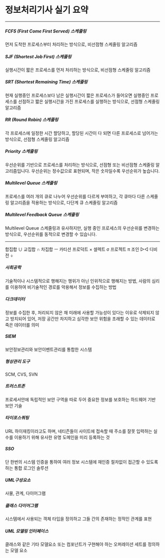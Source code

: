 # 정보처리기사 실기 요약

<hr>

##### FCFS (First Come First Served) 스케줄링
먼저 도착한 프로세스부터 처리하는 방식으로, 비선점형 스케줄링 알고리즘
##### SJF (Shortest Job First) 스케줄링
실행시간이 짧은 프로세스를 먼저 처리하는 방식으로, 비선점형 스케줄링 알고리즘
##### SRT (Shortest Remaining Time) 스케줄링
현재 실행중인 프로세스보다 남은 실행시간이 짧은 프로세스가 들어오면 실행중인 프로세스를 선점하고 짧은 실행시간을 가진 프로세스를 실행하는 방식으로, 선점형 스케줄링 알고리즘
##### RR (Round Robin) 스케줄링
각 프로세스에 일정한 시간 할당하고, 할당된 시간이 다 되면 다른 프로세스로 넘어가는 방식으로, 선점형 스케줄링 알고리즘
##### Priority 스케줄링
우선순위를 기반으로 프로세스를 처리하는 방식으로, 선점형 또는 비선점형 스케줄링 알고리즘입니다. 우선순위는 정수값으로 표현되며, 작은 숫자일수록 우선순위가 높습니다.
##### Multilevel Queue 스케줄링
프로세스를 여러 개의 큐로 나누어 우선순위를 다르게 부여하고, 각 큐마다 다른 스케줄링 알고리즘을 적용하는 방식으로, 다단계 큐 스케줄링 알고리즘
##### Multilevel Feedback Queue 스케줄링
Multilevel Queue 스케줄링과 유사하지만, 실행 중인 프로세스의 우선순위를 변경하는 방식으로, 우선순위를 동적으로 변경할 수 있습니다.

<hr>

합집합 ∪ 교집합 ∩ 차집합 ㅡ 카티션 프로덕트 × 셀렉트 σ 프로젝트 π 조인 ▷◁ 디비전 ÷

##### 사회공학
기술적이나 시스템적으로 행해지는 행위가 아닌 인위적으로 행해지는 방법, 사람의 심리를 이용하여 비기술적인 경로를 악용해서 정보를 수집하는 방법

##### 다크데이터
정보를 수집한 후, 처리되지 않은 채 미래에 사용할 가능성이 있다는 이유로 삭제되지 않고 방치되어 있어, 저장 공간만 차지하고 심각한 보안 위험을 초래할 수 있는 데이터로 죽은 데이터를 의미

##### SIEM
보안정보관리와 보안이벤트관리를 통합한 시스템

##### 형상관리 도구
SCM, CVS, SVN

##### 트러스트존
프로세서안에 독립적인 보안 구역을 따로 두어 중요한 정보를 보호하는 하드웨어 기반 보안 기술

##### 타이포스쿼팅
URL 하이재킹이라고도 하며, 네티즌들이 사이트에 접속할 때 주소를 잘못 입력하는 실수를 이용하기 위해 유사한 유명 도메인을 미리 등록하는 것

##### SSO
단 한번의 시스템 인증을 통하여 여러 정보 시스템에 재인증 절차없이 접근할 수 있도록 하는 통합 로그인 솔루션

##### UML구성요소
사물, 관계, 다이어그램
##### 클래스 다이어그램
시스템에서 사용되는 객체 타입을 정의하고 그들 간의 존재하는 정적인 관계를 표현
##### UML 모델링 인터페이스
클래스와 같은 기타 모델요소 또는 컴포넌트가 구현해야 하는 오퍼레이션 세트를 정의하는 모델 요소
